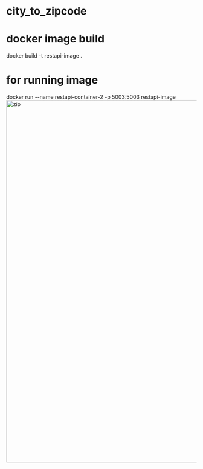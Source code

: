 # city_to_zipcode

# docker image build
  docker build -t restapi-image .

# for running image
  docker run --name restapi-container-2 -p 5003:5003 restapi-image
<img width="957" alt="zip" src="https://user-images.githubusercontent.com/124204981/216469625-7f20b828-4212-4c2d-b22d-b60c73e96c74.png">

